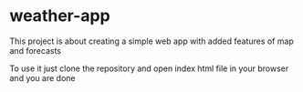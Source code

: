 # weather-app

This project is about creating a simple web app with added features of map and forecasts

To use it just clone the repository and open index html file in your browser and you are done
